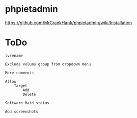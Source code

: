 # phpietadmin
https://github.com/MrCrankHank/phpietadmin/wiki/Installation


ToDo
=================
    lvrename
    
    Exclude volume group from dropdown menu
    
    More comments
    
    Allow
        Target
            Add
            Delete
            
    Software Raid status
    
    Add screenshots
